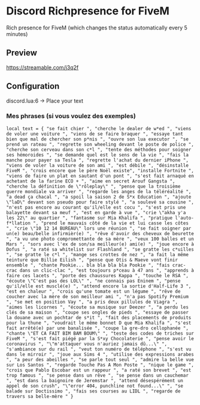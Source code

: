 # Discord Richpresence for FiveM
 
 Rich presence for FiveM (which changes the status automatically every 5 minutes)
 
 ## Preview
 https://streamable.com/j3q2f
 
 ## Configuration
 
discord.lua:6 -> Place your text


### Mes phrases (si vous voulez des exemples)

`local text = {
	"se fait chier ",
	"cherche le dealer de w*ed ",
	"viens de voler une voiture ",
	"viens de se faire braquer ",
	"essaye tant bien que mal de chercher son p*nis ",
	"ouvre son lua executor ",
	"se prend un rateau ",
	"regrette son wheeling devant le poste de police ",
	"cherche son cerveau dans son c*l ",
	"tente des méthodes pour soigner ses hémoroides ",
	"se demande quel est le sens de la vie ",
	"fais la manche pour payer sa Tesla ",
	"regrette l'achat du dernier iPhone ",
	"viens de voler la voiture de son ami ",
	"est débile ",
	"désinstalle FiveM ",
	"crois encore que le père Noël existe",
	"installe Fortnite ",
	"viens de faire un plat en sautant d'un pont ",
	"s'est fait arnaqué en achetant de la farine ECO + ",
	"aime en secret Arouf Gangsta ",
	"cherche la définition de \"rôleplay\" ",
	"pense que la troisième guerre mondiale va arriver ",
	"regarde les anges de la téléréalité ",
	"a dead ça chacal ",
	"a spoil la saison 2 de S*x Education ",
	"ajoute \"laD\" devant son pseudo pour faire stylé ",
	"a soulevé sa cousine ",
	"n'est pas encore au courant qu'il/elle est cocu ",
	"s'est pris une balayette devant sa meuf ",
	"est en garde à vue ",
	"crie \"akha y'a les 22\" au quartier ",
	"fantasme sur Mia Khalifa ",
	"pratique l'auto-f*llation ",
	"prend le mauvais côté de la vie et lui casse les côtes ",
	"crie \"10 12 14 BUREAU\" lors une réunion ",
	"se fait soigner par un(e) beau/belle infirmièr(e) ",
	"rêve d'avoir des cheveux de beurette ",
	"a vu une photo compromettante de sa mère ",
	"veux 100 balles et un Mars ",
	"sors avec l'ex de son/sa meilleur(e) ami(e) ",
	"joue encore à Dofus ",
	"a raté sa whitelist sur Flashland ",
	"se gratte les c*uilles ",
	"se gratte le c*l ",
	"mange ses crottes de nez ",
	"a fait la même teinture que Billie Eilish ",
	"pense que Otis & Maeve vont finir ensemble ",
	"chante Pookie... bla bla bla bla Pookie ",
	"fais crac-crac dans un clic-clac ",
	"est toujours p*ceau à 47 ans ",
	"apprends à faire ces lacets ",
	"porte des chaussures Kappa ",
	"touche le RSA ",
	"écoute \"C'est pas des LOL\" ",
	"ne connais pas Eninem ",
	"pense qu'il/elle est musclé(e) ",
	"attend encore la sortie d'Half-Life 3 ",
	"est en chaleur ",
	"crois qu'une tomate est un légume ",
	"rêve de coucher avec la mère de son meilleur ami ",
	"n'a pas Spotify Premium ",
	"se met en position Vay ",
	"a pris deux pillules de Viagra ",
	"aimes les licornes ",
	"écoute sa musique sur Deezer ",
	"a perdu les clés de sa maison ",
	"coupe ses ongles de pieds ",
	"essaye de passer la douane avec un pochtar de s*it ",
	"fait des placements de produits pour la thune ",
	"voudrait le même bonnet D que Mia Khalifa ",
	"s'est fait arrêté(e) par une banalisée ",
	"coupe la gre-dro cellophanée ",
	"chante \"ET CA FAIT BIM BAM BOUM\" ",
	"teste des codes de triches sur FiveM ",
	"s'est fait piégé par la S*xy Chocolaterie ",
	"pense avoir le coronavirus ",
	"\"m'attaquer vous n'auriez jamais dû...\" ",
	"s'ambiance sur du rail ",
	"veut ton numéro de téléphone ",
	"s'est vu dans le mirroir ",
	"joue aux Sims 4 ",
	"utilise des expressions arabes ",
	"a peur des abeilles ",
	"se parle tout seul ",
	"admire la belle vue sur Los Santos ",
	"regarde Touche Pas A Mon Poste ",
	"nique le game ",
	"crois que Pablo Escobar est un rappeur ",
	"a raté son brevet ",
	"est trop famous ",
	"se pense dans un rêve ",
	"se pense dans un cauchemar ",
	"est dans la baignoire de Jeremstar ",
	"attend désespérément un appel de son crush",
	"\"error 404, punchline not found...\" ",
	"se balade sur Doctissimo ",
	"fais ses courses au LIDL ",
	"regarde de travers sa belle-mère "
}`

